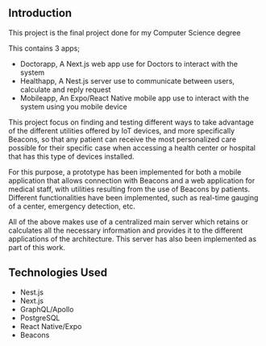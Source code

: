 ## Introduction

This project is the final project done for my Computer Science degree

This contains 3 apps;
- Doctorapp, A Next.js web app use for Doctors to interact with the system
- Healthapp, A Nest.js server use to communicate between users, calculate and reply request
- Mobileapp, An Expo/React Native mobile app use to interact with the system using you mobile device

This project focus on finding and testing different ways to take advantage of the different utilities offered by IoT devices, and more specifically Beacons, so that any patient can receive the most personalized care possible for their specific case when accessing a health center or hospital that has this type of devices installed.

For this purpose, a prototype has been implemented for both a mobile application that allows connection with Beacons and a web application for medical staff, with utilities resulting from the use of Beacons by patients. Different functionalities have been implemented, such as real-time gauging of a center, emergency detection, etc.

All of the above makes use of a centralized main server which retains or calculates all the necessary information and provides it to the different applications of the architecture. This server has also been implemented as part of this work.

## Technologies Used

- Nest.js
- Next.js
- GraphQL/Apollo
- PostgreSQL
- React Native/Expo
- Beacons

